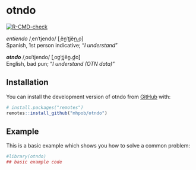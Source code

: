
<!-- README.md is generated from README.Rmd. Please edit that file -->

# otndo

<!-- badges: start -->

[![R-CMD-check](https://github.com/mhpob/otndo/actions/workflows/R-CMD-check.yaml/badge.svg)](https://github.com/mhpob/otndo/actions/workflows/R-CMD-check.yaml)
<!-- badges: end -->

*entiendo* /ˌenˈtjendo/ \[ˌẽn̪ˈt̪jẽn̪.̪o\]   
Spanish, 1st person indicative; “*I understand*”

***otndo*** /ˌoʊˈtjendo/ \[ˌoʊ̪ˈt̪jẽn̪.d̪o\]  
English, bad pun; “*I understand (OTN data)*”

## Installation

You can install the development version of otndo from
[GitHub](https://github.com/) with:

``` r
# install.packages("remotes")
remotes::install_github("mhpob/otndo")
```

## Example

This is a basic example which shows you how to solve a common problem:

``` r
#library(otndo)
## basic example code
```
